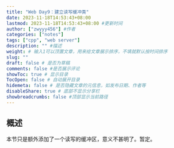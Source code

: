 ```yaml
---
title: "Web Day9：建立读写缓冲类"
date: 2023-11-18T14:53:43+08:00
lastmod: 2023-11-18T14:53:43+08:00 #更新时间
author: ["zwyyy456"] #作者
categories: ["notes"]
tags: ["cpp", "web server"]
description: "" #描述
weight: # 输入1可以顶置文章，用来给文章展示排序，不填就默认按时间排序
slug: ""
draft: false # 是否为草稿
comments: false #是否展示评论
showToc: true # 显示目录
TocOpen: false # 自动展开目录
hidemeta: false # 是否隐藏文章的元信息，如发布日期、作者等
disableShare: true # 底部不显示分享栏
showbreadcrumbs: false #顶部显示当前路径
---
```

## 概述

本节只是额外添加了一个读写的缓冲区，意义不甚明了。暂定。



